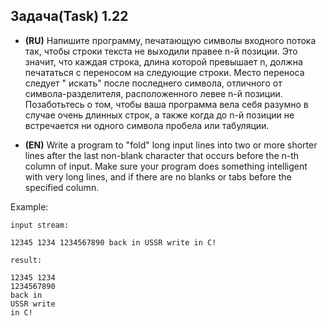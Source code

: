 ## Задача(Task) 1.22 ##

- **(RU)** Напишите программу, печатающую символы входного потока так, чтобы строки текста не выходили правее n-й
  позиции. Это значит, что каждая строка, длина которой превышает n, должна печататься с переносом на следующие строки.
  Место переноса следует " искать" после последнего символа, отличного от символа-разделителя, расположенного левее n-й
  позиции. Позаботьтесь о том, чтобы ваша программа вела себя разумно в случае очень длинных строк, а также когда до n-й
  позиции не встречается ни одного символа пробела или табуляции.

- **(EN)** Write a program to "fold" long input lines into two or more shorter lines after the last non-blank character
  that occurs before the n-th column of input. Make sure your program does something intelligent with very long lines,
  and if there are no blanks or tabs before the specified column.

Example:
```
input stream:

12345 1234 1234567890 back in USSR write in C!

result:

12345 1234 
1234567890 
back in 
USSR write 
in C!
```